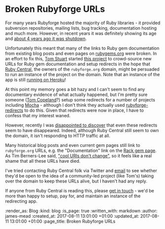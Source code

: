 Broken Rubyforge URLs
=====================

For many years Rubyforge hosted the majority of Ruby libraries - it provided subversion repositories, mailing lists, bug tracking, documentation hosting and much more. However, in recent years it was definitely showing its age and [about 4 years ago it was shutdown][rubyforge-shutdown].

Unfortunately this meant that many of the links to Ruby gem documentation from existing blog posts and even pages on [rubygems.org][] were broken. In an effort to fix this, [Tom Stuart][] started [this project][rubyforge-redirects] to crowd-source new URLs for Ruby gem documentation and setup redirects in the hope that [Ruby Central][], the owners of the `rubyforge.org` domain, might be persuaded to run an instance of the project on the domain. Note that an instance of the app is still [running on Heroku][rubyforge-redirects-on-heroku]!

At this point my memory goes a bit hazy and I can't seem to find any documentary evidence of what actually happened, but I'm pretty sure someone ([Tom Copeland][]?) setup some redirects for a number of projects including [Mocha][] - although I don't think they actually used [rubyforge-redirects][] to do this. Given that redirects were now in place, I have to confess that my interest waned.

However, recently I was [disappointed to discover][copeland-tweet] that even these redirects seem to have disappeared. Indeed, although Ruby Central still seem to own the domain, it isn't responding to HTTP traffic at all.

Many historical blog posts and even current gem pages still link to `rubyforge.org` URLs, e.g. the "Documentation" link on the [Rack gem page][rack-gem]. As Tim Berners-Lee said, ["cool URIs don't change"][cool-uris], so it feels like a real shame that all these URLs have died.

I've tried contacting Ruby Central folk via Twitter and [email][ruby-central-email] to see whether they'd be open to the idea of a community-led project (like Tom's) taking over the domain to keep these URLs alive, but I haven't had any reply.

If anyone from Ruby Central is reading this, please [get in touch][email] - we'd be more than happy to setup, pay for, and maintain an instance of the redirecting app.

[rubyforge-shutdown]: https://twitter.com/evanphx/status/399552820380053505
[rubygems.org]: https://rubygems.org/
[Tom Stuart]: http://codon.com/
[rubyforge-redirects]: https://github.com/tomstuart/rubyforge-redirects
[Ruby Central]: http://rubycentral.org/
[rack-gem]: https://rubygems.org/gems/rack/
[copeland-tweet]: https://twitter.com/floehopper/status/889589392335138816
[ruby-central-email]: https://twitter.com/floehopper/status/889589392335138816
[cool-uris]: https://www.w3.org/Provider/Style/URI.html
[Mocha]: http://gofreerange.com/mocha
[Tom Copeland]: https://thomasleecopeland.com/
[email]: mailto:lets@gofreerange.com
[rubyforge-redirects-on-heroku]: http://rubyforge-redirects.herokuapp.com/

:render_as: Blog
:kind: blog
:is_page: true
:written_with: markdown
:author: james-mead
:created_at: 2017-08-11 13:01:00 +01:00
:updated_at: 2017-08-11 13:01:00 +01:00
:page_title: Broken Rubyforge URLs
